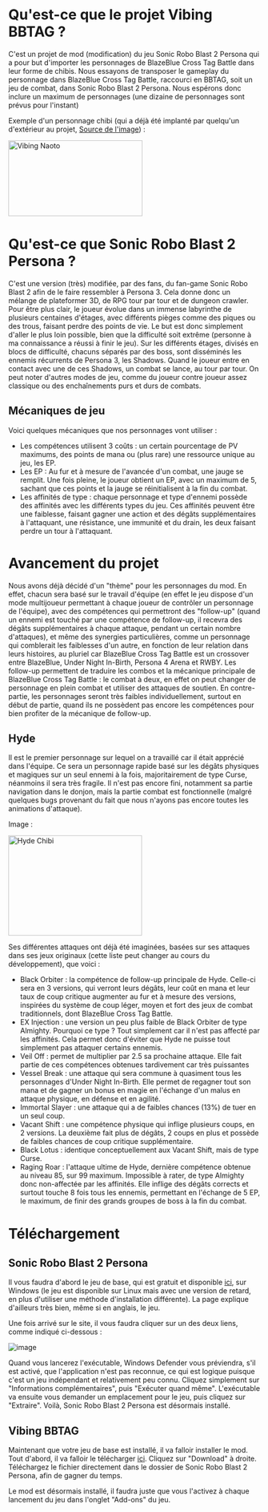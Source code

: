 <h1>
    Qu'est-ce que le projet Vibing BBTAG ?
</h1>

C'est un projet de mod (modification) du jeu Sonic Robo Blast 2 Persona qui a pour but d'importer les personnages de BlazeBlue Cross Tag Battle dans leur forme de 
chibis. Nous essayons de transposer le gameplay du personnage dans BlazeBlue Cross Tag Battle, raccourci en BBTAG, soit un jeu de combat, dans Sonic Robo Blast 2 
Persona. Nous espérons donc inclure un maximum de personnages (une dizaine de personnages sont prévus pour l'instant)

Exemple d'un personnage chibi (qui a déjà été implanté par quelqu'un d'extérieur au projet, [Source de l'image](https://knowyourmeme.com/memes/vibin-naoto)) : 

<img src="https://user-images.githubusercontent.com/102819356/161310228-608eeb91-2403-4861-8f55-500aad40452c.jpg"
     alt="Vibing Naoto"
     width="268" height="151">
     
 <h1>
    Qu'est-ce que Sonic Robo Blast 2 Persona ?
 </h1>
 
C'est une version (très) modifiée, par des fans, du fan-game Sonic Robo Blast 2 afin de le faire ressembler à Persona 3. Cela donne donc un mélange de plateformer 3D, 
de RPG tour par tour et de dungeon crawler. Pour être plus clair, le joueur évolue dans un immense labyrinthe de plusieurs centaines d'étages, avec différents pièges 
comme des piques ou des trous, faisant perdre des points de vie. Le but est donc simplement d'aller le plus loin possible, bien que la difficulté soit extrême 
(personne à ma connaissance a réussi à finir le jeu). Sur les différents étages, divisés en blocs de difficulté, chacuns séparés par des boss, sont disséminés les 
ennemis récurrents de Persona 3, les Shadows. Quand le joueur entre en contact avec une de ces Shadows, un combat se lance, au tour par tour. On peut noter 
d'autres modes de jeu, comme du joueur contre joueur assez classique ou des enchaînements purs et durs de combats.

<h2>
    Mécaniques de jeu
</h2>

Voici quelques mécaniques que nos personnages vont utiliser :
- Les compétences utilisent 3 coûts : un certain pourcentage de PV maximums, des points de mana ou (plus rare) une ressource unique au jeu, les EP.
- Les EP : Au fur et à mesure de l'avancée d'un combat, une jauge se remplit. Une fois pleine, le joueur obtient un EP, avec un maximum de 5, sachant que ces points et la jauge se réinitialisent à la fin du combat.
- Les affinités de type : chaque personnage et type d'ennemi possède des affinités avec les différents types du jeu. Ces affinités peuvent être une faiblesse, faisant gagner une action et des dégâts supplémentaires à l'attaquant, une résistance, une immunité et du drain, les deux faisant perdre un tour à l'attaquant.

<h1>
  Avancement du projet
</h1>

Nous avons déjà décidé d'un "thème" pour les personnages du mod. En effet, chacun sera basé sur le travail d'équipe (en effet le jeu dispose d'un mode multijoueur 
permettant à chaque joueur de contrôler un personnage de l'équipe), avec des compétences qui permettront des "follow-up" (quand un ennemi est touché par une compétence 
de follow-up, il recevra des dégâts supplémentaires à chaque attaque, pendant un certain nombre d'attaques), et même des synergies particulières, comme un personnage 
qui comblerait les faiblesses d'un autre, en fonction de leur relation dans leurs histoires, au pluriel car BlazeBlue Cross Tag Battle est un crossover entre 
BlazeBlue, Under Night In-Birth, Persona 4 Arena et RWBY. Les follow-up permettent de traduire les combos et la mécanique principale de BlazeBlue Cross Tag Battle : le 
combat à deux, en effet on peut changer de personnage en plein combat et utiliser des attaques de soutien. En contre-partie, les personnages seront très faibles 
individuellement, surtout en début de partie, quand ils ne possèdent pas encore les compétences pour bien profiter de la mécanique de follow-up.

<h2>
  Hyde
</h2>

Il est le premier personnage sur lequel on a travaillé car il était apprécié dans l'équipe. Ce sera un personnage rapide basé sur les dégâts physiques et magiques sur
un seul ennemi à la fois, majoritairement de type Curse, néanmoins il sera très fragile. Il n'est pas encore fini, notamment sa partie navigation dans le donjon, mais la partie combat est fonctionnelle (malgré quelques bugs provenant du fait que nous n'ayons pas encore toutes les animations d'attaque). 

Image : 

<img src="https://user-images.githubusercontent.com/102819356/161374720-22fe0522-82f3-4ca2-92ef-2cdebb669266.png"
     alt="Hyde Chibi"
     width="267" height="200">

Ses différentes attaques ont déjà été imaginées, basées sur ses attaques dans ses jeux originaux (cette liste peut changer au cours du développement), que voici :

- Black Orbiter : la compétence de follow-up principale de Hyde. Celle-ci sera en 3 versions, qui verront leurs dégâts, leur coût en mana et leur taux de coup 
critique augmenter au fur et à mesure des versions, inspirées du système de coup léger, moyen et fort des jeux de combat traditionnels, dont BlazeBlue Cross Tag 
Battle.
- EX Injection : une version un peu plus faible de Black Orbiter de type Almighty. Pourquoi ce type ? Tout simplement car il n'est pas affecté par les affinités. Cela permet donc d'éviter que Hyde ne puisse tout simplement pas attaquer certains ennemis.
- Veil Off : permet de multiplier par 2.5 sa prochaine attaque. Elle fait partie de ces compétences obtenues tardivement car très puissantes
- Vessel Break : une attaque qui sera commune à quasiment tous les personnages d'Under Night In-Birth. Elle permet de regagner tout son mana et de gagner un bonus en magie en l'échange d'un malus en attaque physique, en défense et en agilité.
- Immortal Slayer : une attaque qui a de faibles chances (13%) de tuer en un seul coup.
- Vacant Shift : une compétence physique qui inflige plusieurs coups, en 2 versions. La deuxième fait plus de dégâts, 2 coups en plus et possède de faibles chances de coup critique supplémentaire.
- Black Lotus : identique conceptuellement aux Vacant Shift, mais de type Curse.
- Raging Roar : l'attaque ultime de Hyde, dernière compétence obtenue au niveau 85, sur 99 maximum. Impossible à rater, de type Almighty donc non-affectée par les affinités. Elle inflige des dégâts corrects et surtout touche 8 fois tous les ennemis, permettant en l'échange de 5 EP, le maximum, de finir des grands groupes de boss à la fin du combat.

<h1>
    Téléchargement
</h1>

<h2>
    Sonic Robo Blast 2 Persona
</h2>

Il vous faudra d'abord le jeu de base, qui est gratuit et disponible [ici](https://mb.srb2.org/threads/1-3-3-srb2-persona-multiplayer-demo.29914/), sur Windows (le jeu est disponible sur Linux mais avec une version de retard, en plus d'utiliser une méthode d'installation différente). La page explique d'ailleurs très bien, même si en anglais, le jeu.

Une fois arrivé sur le site, il vous faudra cliquer sur un des deux liens, comme indiqué ci-dessous :

![image](https://user-images.githubusercontent.com/102819356/161419809-6de3b528-1d3e-4629-92b4-981393345012.png)

Quand vous lancerez l'exécutable, Windows Defender vous préviendra, s'il est activé, que l'application n'est pas reconnue, ce qui est logique puisque c'est un jeu indépendant et relativement peu connu. Cliquez simplement sur "Informations complémentaires", puis "Exécuter quand même". L'exécutable va ensuite vous demander un emplacement pour le jeu, puis cliquez sur "Extraire". Voilà, Sonic Robo Blast 2 Persona est désormais installé.

<h2>
    Vibing BBTAG
</h2>

Maintenant que votre jeu de base est installé, il va falloir installer le mod. Tout d'abord, il va falloir le télécharger [ici](https://github.com/TokiyoDorifto/Vibing-BBTAG/blob/5f7ab78ac88bff440e93c1c448ff8a7139bda909/Vibing%20BBTAG.pk3). Cliquez sur "Download" à droite. Téléchargez le fichier directement dans le dossier de Sonic Robo Blast 2 Persona, afin de gagner du temps.

Le mod est désormais installé, il faudra juste que vous l'activez à chaque lancement du jeu dans l'onglet "Add-ons" du jeu.

